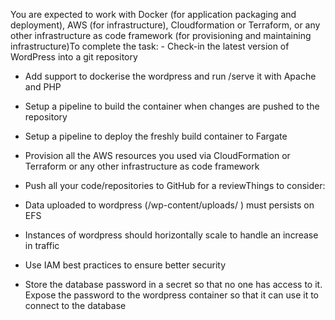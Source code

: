 You are expected to work with Docker (for application packaging and deployment), AWS (for infrastructure), Cloudformation or Terraform, or any other infrastructure as code framework (for provisioning and maintaining infrastructure)To complete the task: - Check-in the latest version of WordPress into a git repository

 - Add support to dockerise the wordpress and run /serve it with Apache and PHP

 - Setup a pipeline to build the container when changes are pushed to the repository

 - Setup a pipeline to deploy the freshly build container to Fargate

 - Provision all the AWS resources you used via CloudFormation or Terraform or any other infrastructure as code framework

 - Push all your code/repositories to GitHub for a reviewThings to consider:

 - Data uploaded to wordpress (/wp-content/uploads/ ) must persists on EFS

 - Instances of wordpress should horizontally scale to handle an increase in traffic

 - Use IAM best practices to ensure better security

 - Store the database password in a secret so that no one has access to it. Expose the password to the wordpress container so that it can use it to connect to the database
